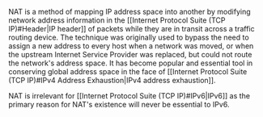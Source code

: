 
NAT is a method of mapping IP address space into another by modifying network address information in the [[Internet Protocol Suite (TCP IP)#Header|IP header]] of packets while they are in transit across a traffic routing device. The technique was originally used to bypass the need to assign a new address to every host when a network was moved, or when the upstream Internet Service Provider was replaced, but could not route the network's address space. It has become popular and essential tool in conserving global address space in the face of [[Internet Protocol Suite (TCP IP)#IPv4 Address Exhaustion|IPv4 address exhaustion]].

NAT is irrelevant for [[Internet Protocol Suite (TCP IP)#IPv6|IPv6]] as the primary reason for NAT's existence will never be essential to IPv6.